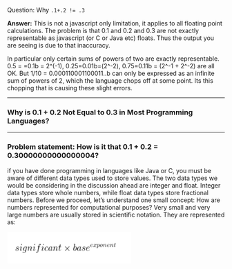 Question: Why `.1+.2 != .3`

**Answer:** This is not a javascript only limitation, it applies to all floating point calculations. The problem is that 0.1 and 0.2 and 0.3 are not exactly representable as javascript (or C or Java etc) floats. Thus the output you are seeing is due to that inaccuracy.

In particular only certain sums of powers of two are exactly representable. 0.5 = =0.1b = 2^(-1), 0.25=0.01b=(2^-2), 0.75=0.11b = (2^-1 + 2^-2) are all OK. But 1/10 = 0.000110001100011..b can only be expressed as an infinite sum of powers of 2, which the language chops off at some point. Its this chopping that is causing these slight errors.

---

### Why is 0.1 + 0.2 Not Equal to 0.3 in Most Programming Languages?

---

### Problem statement: How is it that 0.1 + 0.2 = 0.30000000000000004?

if you have done programming in languages like Java or C, you must be aware of different data types used to store values. The two data types we would be considering in the discussion ahead are integer and float.
Integer data types store whole numbers, while float data types store fractional numbers.
Before we proceed, let’s understand one small concept: How are numbers represented for computational purposes? Very small and very large numbers are usually stored in scientific notation. They are represented as:

![](assets/2020-10-06-22-02-56.png)
